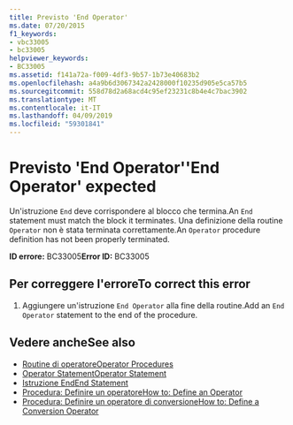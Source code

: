 ```yaml
---
title: Previsto 'End Operator'
ms.date: 07/20/2015
f1_keywords:
- vbc33005
- bc33005
helpviewer_keywords:
- BC33005
ms.assetid: f141a72a-f009-4df3-9b57-1b73e40683b2
ms.openlocfilehash: a4a9b6d3067342a2428000f10235d905e5ca57b5
ms.sourcegitcommit: 558d78d2a68acd4c95ef23231c8b4e4c7bac3902
ms.translationtype: MT
ms.contentlocale: it-IT
ms.lasthandoff: 04/09/2019
ms.locfileid: "59301841"
---
```

# <a name="end-operator-expected"></a><span data-ttu-id="f07ce-102">Previsto 'End Operator'</span><span class="sxs-lookup"><span data-stu-id="f07ce-102">'End Operator' expected</span></span>
<span data-ttu-id="f07ce-103">Un'istruzione `End` deve corrispondere al blocco che termina.</span><span class="sxs-lookup"><span data-stu-id="f07ce-103">An `End` statement must match the block it terminates.</span></span> <span data-ttu-id="f07ce-104">Una definizione della routine `Operator` non è stata terminata correttamente.</span><span class="sxs-lookup"><span data-stu-id="f07ce-104">An `Operator` procedure definition has not been properly terminated.</span></span>  
  
 <span data-ttu-id="f07ce-105">**ID errore:** BC33005</span><span class="sxs-lookup"><span data-stu-id="f07ce-105">**Error ID:** BC33005</span></span>  
  
## <a name="to-correct-this-error"></a><span data-ttu-id="f07ce-106">Per correggere l'errore</span><span class="sxs-lookup"><span data-stu-id="f07ce-106">To correct this error</span></span>  
  
1. <span data-ttu-id="f07ce-107">Aggiungere un'istruzione `End Operator` alla fine della routine.</span><span class="sxs-lookup"><span data-stu-id="f07ce-107">Add an `End Operator` statement to the end of the procedure.</span></span>  
  
## <a name="see-also"></a><span data-ttu-id="f07ce-108">Vedere anche</span><span class="sxs-lookup"><span data-stu-id="f07ce-108">See also</span></span>

- [<span data-ttu-id="f07ce-109">Routine di operatore</span><span class="sxs-lookup"><span data-stu-id="f07ce-109">Operator Procedures</span></span>](../../visual-basic/programming-guide/language-features/procedures/operator-procedures.md)
- [<span data-ttu-id="f07ce-110">Operator Statement</span><span class="sxs-lookup"><span data-stu-id="f07ce-110">Operator Statement</span></span>](../../visual-basic/language-reference/statements/operator-statement.md)
- [<span data-ttu-id="f07ce-111">Istruzione End</span><span class="sxs-lookup"><span data-stu-id="f07ce-111">End Statement</span></span>](../../visual-basic/language-reference/statements/end-statement.md)
- [<span data-ttu-id="f07ce-112">Procedura: Definire un operatore</span><span class="sxs-lookup"><span data-stu-id="f07ce-112">How to: Define an Operator</span></span>](../../visual-basic/programming-guide/language-features/procedures/how-to-define-an-operator.md)
- [<span data-ttu-id="f07ce-113">Procedura: Definire un operatore di conversione</span><span class="sxs-lookup"><span data-stu-id="f07ce-113">How to: Define a Conversion Operator</span></span>](../../visual-basic/programming-guide/language-features/procedures/how-to-define-a-conversion-operator.md)
